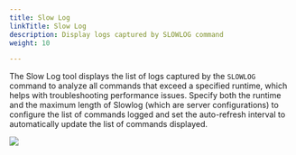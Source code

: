 ```yaml
---
title: Slow Log
linkTitle: Slow Log
description: Display logs captured by SLOWLOG command
weight: 10

---
```


The Slow Log tool displays the list of logs captured by the `SLOWLOG` command to analyze all commands that exceed a specified runtime, which helps with troubleshooting performance issues. Specify both the runtime and the maximum length of Slowlog (which are server configurations) to configure the list of commands logged and set the auto-refresh interval to automatically update the list of commands displayed.

<img src="../../images/slowlog.png">
